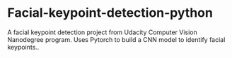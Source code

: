 # Facial-keypoint-detection-python
A facial keypoint detection project from Udacity Computer Vision Nanodegree program. Uses Pytorch to build a CNN model to identify facial keypoints..
